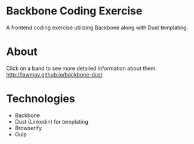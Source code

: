 # Backbone Coding Exercise
A frontend coding exercise utilizing Backbone along with Dust templating.

# About
Click on a band to see more detailed information about them.
http://lawmay.github.io/backbone-dust

# Technologies
* Backbone
* Dust (Linkedin) for templating
* Browserify
* Gulp
